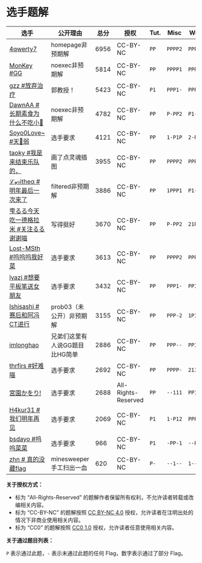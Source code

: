 # 选手题解

| 选手 | 公开理由 | 总分 | 授权 | Tut. | Misc | Web | Binary | Algo. |
| --- | --- | --- | --- | --- | --- | --- | --- | --- |
| [4qwerty7](1721/) | homepage非预期解 | 6956 | CC-BY-NC | `PP` | `PPPP2` | `PPPPP` | `PPPPP` | `P1-P1` |
| [MonKey \#GG](72/) | noexec非预期解 | 5814 | CC-BY-NC | `PP` | `PPPP1` | `PPPPP` | `PPPP2` | `2--P-` |
| [gzz \#放弃治疗](1028/) | 郭教授！ | 5423 | CC-BY-NC | `P1` | `PPP1-` | `PPP-P` | `1PPP1` | `P-PP-` |
| [DawnAA \#长期素食为什么不吃小🥒](118/) | noexec非预期解 | 4782 | CC-BY-NC | `PP` | `P-PP2` | `P1--2` | `PPPPP` | `2--P-` |
| [Soyo0Love~ \#天🥒弱](70/) | 选手要求 | 4121 | CC-BY-NC | `PP` | `1-P1P` | `2-P--` | `PPPP-` | `P--P-` |
| [taoky \#我是来结束乐队的，](7/) | 画了点灵魂插图 | 3955 | CC-BY-NC | `PP` | `PPPP2` | `PPPPP` | `P11--` | `11-2-` |
| [ℒ𝓎𝔰itheα \#明年最后一次来了](17/) | filtered非预期解 | 3886 | CC-BY-NC | `PP` | `1PPP1` | `P1--P` | `1PP-1` | `P--P-` |
| [雫るる今天吃一德格拉米 \#关注るる谢谢喵](35/) | 写得挺好 | 3670 | CC-BY-NC | `PP` | `P-PP2` | `21P-P` | `P1-P-` | `P1-P-` |
| [Lost\-MSth \#呜呜呜我好菜](13/) | 选手要求 | 3613 | CC-BY-NC | `PP` | `PPPP2` | `PPPPP` | `P111-` | `11-P1` |
| [lyazj \#想要平板笔送女朋友](594/) | 选手要求 | 3432 | CC-BY-NC | `PP` | `PPP1-` | `PP1--` | `1PP-2` | `P1-1-` |
| [Ishisashi \#赛后和阿冯CT进行](1249/) | prob03（未公开）非预期解 | 3155 | CC-BY-NC | `PP` | `PPP-2` | `1P1P-` | `P1-1-` | `2P-1P` |
| [imlonghao](347/) | 兄弟们这里有人说GG题目比HG简单 | 2886 | CC-BY-NC | `PP` | `PPP--` | `PP1PP` | `-----` | `-1---` |
| [thrfirs \#好难喵](735/) | 选手要求 | 2692 | CC-BY-NC | `PP` | `PPPP-` | `211--` | `P----` | `21-P1` |
| [宮園かをり\!](358/) | 选手要求 | 2688 | All-Rights-Reserved | `PP` | `--111` | `PP1--` | `P1---` | `P-PP-` |
| [H4kur31  \# 我们明年再见](1176/) | 选手要求 | 2069 | CC-BY-NC | `P1` | `1-P12` | `PPP--` | `P1---` | `2--P-` |
| [bsdayo \#呜呜菜菜](1512/) | 选手要求 | 966 | CC-BY-NC | `P1` | `-PP-1` | `--P-1` | `1----` | `-----` |
| [zhn \# 真的没藏flag](426/) | minesweeper手工扫出一血 | 620 | CC-BY-NC | `P-` | `--1--` | `1----` | `-1---` | `--P--` |

**关于授权方式：**

- 标为 “All-Rights-Reserved” 的题解作者保留所有权利，不允许读者转载或改编相关内容。
- 标为 “CC-BY-NC” 的题解按照 [CC BY-NC 4.0](https://creativecommons.org/licenses/by-nc/4.0/) 授权，允许读者在注明出处的情况下非商业使用相关内容。
- 标为 “CC0” 的题解按照 [CC0 1.0](https://creativecommons.org/publicdomain/zero/1.0/) 授权，允许读者任意使用相关内容。

**关于通过题目列表：**

`P` 表示通过此题，`-` 表示未通过此题的任何 Flag，数字表示通过了部分 Flag。